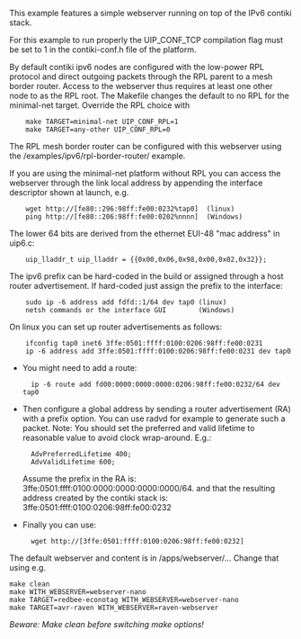 This example features a simple webserver running on top of the IPv6 contiki
stack.

For this example to run properly the UIP_CONF_TCP compilation flag must be set
to 1 in the contiki-conf.h file of the platform.

By default contiki ipv6 nodes are configured with the low-power RPL protocol
and direct outgoing packets through the RPL parent to a mesh border router.
Access to the webserver thus requires at least one other node to as the RPL
root. The Makefile changes the default to no RPL for the minimal-net target.
Override the RPL choice with

        make TARGET=minimal-net UIP_CONF_RPL=1
        make TARGET=any-other UIP_CONF_RPL=0

The RPL mesh border router can be configured with this webserver using the
/examples/ipv6/rpl-border-router/ example.

If you are using the minimal-net platform without RPL you can access the
webserver through the link local address by appending the interface descriptor
shown at launch, e.g.

        wget http://[fe80::296:98ff:fe00:0232%tap0]  (linux)
        ping http://[fe80::206:98ff:fe00:0202%nnnn]  (Windows)

The lower 64 bits are derived from the ethernet EUI-48 "mac address" in uip6.c:

        uip_lladdr_t uip_lladdr = {{0x00,0x06,0x98,0x00,0x02,0x32}};

The ipv6 prefix can be hard-coded in the build or assigned through a
host router advertisement. If hard-coded just assign the prefix to the
interface:

        sudo ip -6 address add fdfd::1/64 dev tap0 (linux)
        netsh commands or the interface GUI        (Windows)

On linux you can set up router advertisements as follows:

        ifconfig tap0 inet6 3ffe:0501:ffff:0100:0206:98ff:fe00:0231
        ip -6 address add 3ffe:0501:ffff:0100:0206:98ff:fe00:0231 dev tap0

- You might need to add a route:

        ip -6 route add fd00:0000:0000:0000:0206:98ff:fe00:0232/64 dev tap0

- Then configure a global address by sending a router advertisement (RA) with a
  prefix option. You can use radvd for example to generate such a packet.
  Note: You should set the preferred and valid lifetime to reasonable value to
  avoid clock wrap-around. E.g.:

        AdvPreferredLifetime 400;
        AdvValidLifetime 600;

  Assume the prefix in the RA is: 3ffe:0501:ffff:0100:0000:0000:0000:0000/64.
  and that the resulting address created by the contiki stack is:
  3ffe:0501:ffff:0100:0206:98ff:fe00:0232
- Finally you can use:

        wget http://[3ffe:0501:ffff:0100:0206:98ff:fe00:0232]

The default webserver and content is in /apps/webserver/...
Change that using e.g.

    make clean
    make WITH_WEBSERVER=webserver-nano
    make TARGET=redbee-econotag WITH_WEBSERVER=webserver-nano
    make TARGET=avr-raven WITH_WEBSERVER=raven-webserver

*Beware: Make clean before switching make options!*
